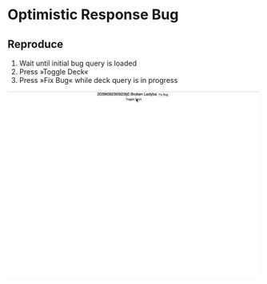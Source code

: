 # Optimistic Response Bug

## Reproduce
1. Wait until initial bug query is loaded
2. Press »Toggle Deck«
3. Press »Fix Bug« while deck query is in progress

![Gif of Ledyba](ledyba_apollo.gif)
